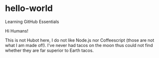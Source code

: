 # hello-world
Learning GitHub Essentials

Hi Humans!

This is not Hubot here, I do not like Node.js nor Coffeescript (those are not what I am made of!).
I've never had tacos on the moon thus could not find whether they are far superior to Earth tacos.
